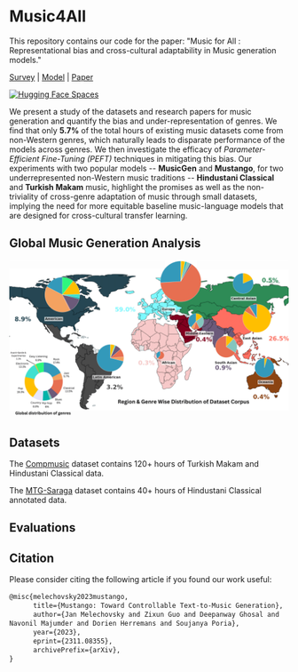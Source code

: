 # Music4All
This repository contains our code for the paper:  "Music for All : Representational bias and cross-cultural adaptability in Music generation models."

[Survey](https://atharva20038.github.io/aimusicexamples.github.io/) | [Model](https://huggingface.co/collections/athi180202/music4all-67a0778b5b562859c2a9a8e1) | [Paper](https://arxiv.org/abs/2311.08355)

[![Hugging Face Spaces](https://img.shields.io/badge/%F0%9F%A4%97%20Hugging%20Face-Spaces-blue)](https://huggingface.co/collections/athi180202/music4all-67a0778b5b562859c2a9a8e1)

We present a study of the datasets and research papers for music generation and quantify the bias and under-representation of genres. We find that only **5.7\%** of the total hours of existing music datasets come from non-Western genres, which naturally leads to disparate performance of the models across genres. 
We then investigate the efficacy of *Parameter-Efficient Fine-Tuning (PEFT)* techniques in mitigating this bias. Our experiments with two popular models -- **MusicGen** and **Mustango**, for two underrepresented non-Western music traditions --  **Hindustani Classical** and **Turkish Makam** music, highlight the promises as well as the non-triviality of cross-genre adaptation of music through small datasets, implying the need for more equitable baseline music-language models that are designed for cross-cultural transfer learning.

## Global Music Generation Analysis
<div align="center">
  <img src="img/dataset_infographic_v7.png" width="900"/>
</div>

## Datasets

The [Compmusic](https://compmusic.upf.edu/datasets) dataset contains 120+ hours of Turkish Makam and Hindustani Classical data.

The [MTG-Saraga](https://mtg.github.io/saraga/) dataset contains 40+ hours of Hindustani Classical annotated data. 

## Evaluations



## Citation
Please consider citing the following article if you found our work useful:
```
@misc{melechovsky2023mustango,
      title={Mustango: Toward Controllable Text-to-Music Generation}, 
      author={Jan Melechovsky and Zixun Guo and Deepanway Ghosal and Navonil Majumder and Dorien Herremans and Soujanya Poria},
      year={2023},
      eprint={2311.08355},
      archivePrefix={arXiv},
}
```